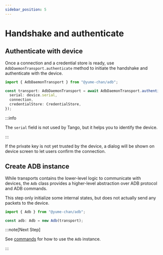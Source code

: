 ```yaml
---
sidebar_position: 5
---
```


# Handshake and authenticate

## Authenticate with device

Once a connection and a credential store is ready, use `AdbDaemonTransport.authenticate` method to initiate the handshake and authenticate with the device.

```ts transpile
import { AdbDaemonTransport } from "@yume-chan/adb";

const transport: AdbDaemonTransport = await AdbDaemonTransport.authenticate({
  serial: device.serial,
  connection,
  credentialStore: CredentialStore,
});
```

:::info

The `serial` field is not used by Tango, but it helps you to identify the device.

:::

If the private key is not yet trusted by the device, a dialog will be shown on device screen to let users confirm the connection.

## Create ADB instance

While transports contains the lower-level logic to communicate with devices, the `Adb` class provides a higher-level abstraction over ADB protocol and ADB commands.

This step only initialize some internal states, but does not actually send any packets to the device.

```ts transpile
import { Adb } from "@yume-chan/adb";

const adb: Adb = new Adb(transport);
```

:::note[Next Step]

See [commands](../commands/index.md) for how to use the `Adb` instance.

:::
